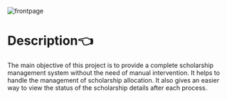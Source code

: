 ![frontpage ](https://github.com/JenishdaSelvasingh/webdevelopment/assets/136103328/d0949add-4f20-46fe-ab14-7ca90e982272)
# Description👈<br>
The main objective of this project is to provide a complete scholarship management system without the need of manual intervention. It helps to handle the management of scholarship allocation. It also gives an easier way to view the status of the scholarship details after each process.
